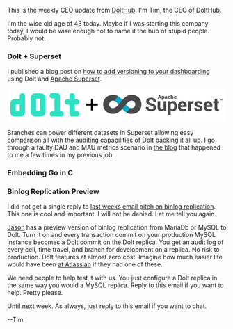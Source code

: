 This is the weekly CEO update from [DoltHub](https://www.dolthub.com/). I'm Tim, the CEO of DoltHub. 

I'm the wise old age of 43 today. Maybe if I was starting this company today, I would be wise enough not to name it the hub of stupid people. Probably not.

### Dolt + Superset

I published a blog post on [how to add versioning to your dashboarding](https://www.dolthub.com/blog/2023-01-27-dolt-superset/) using Dolt and [Apache Superset](https://github.com/apache/superset).

[![Dolt + Superset](../images/dolt-superset.png)](https://www.dolthub.com/blog/2023-01-27-dolt-superset/)

Branches can power different datasets in Superset allowing easy comparison all with the auditing capabilities of Dolt backing it all up. I go through a faulty DAU and MAU metrics scenario in [the blog](https://www.dolthub.com/blog/2023-01-27-dolt-superset/) that happened to me a few times in my previous job.

### Embedding Go in C



### Binlog Replication Preview

I did not get a single reply to [last weeks email pitch on binlog replication](https://mailchi.mp/dolthub.com/tims-weekly-dolthub-update-c2e18x7n0u-9291563). This one is cool and important. I will not be denied. Let me tell you again.

[Jason](https://www.dolthub.com/team#jason) has a preview version of binlog replication from MariaDb or MySQL to Dolt. Turn it on and every transaction commit on your production MySQL instance becomes a Dolt commit on the Dolt replica. You get an audit log of every cell, time travel, and branch for development on a replica. No risk to production. Dolt features at almost zero cost. Imagine how much easier life would have been [at Atlassian](https://www.dolthub.com/blog/2022-04-14-atlassian-outage-prevention/) if they had one of these.

We need people to help test it with us. You just configure a Dolt replica in the same way you would a MySQL replica. Reply to this email if you want to help. Pretty please.

Until next week. As always, just reply to this email if you want to chat.

--Tim

